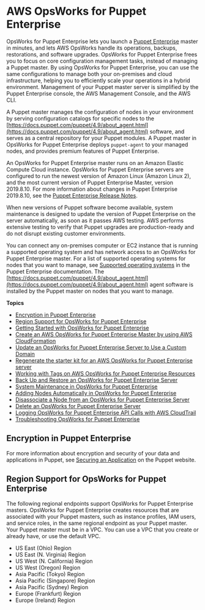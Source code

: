 # AWS OpsWorks for Puppet Enterprise<a name="welcome_opspup"></a>

OpsWorks for Puppet Enterprise lets you launch a [Puppet Enterprise](https://puppet.com/products/puppet-enterprise) master in minutes, and lets AWS OpsWorks handle its operations, backups, restorations, and software upgrades\. OpsWorks for Puppet Enterprise frees you to focus on core configuration management tasks, instead of managing a Puppet master\. By using OpsWorks for Puppet Enterprise, you can use the same configurations to manage both your on\-premises and cloud infrastructure, helping you to efficiently scale your operations in a hybrid environment\. Management of your Puppet master server is simplified by the Puppet Enterprise console, the AWS Management Console, and the AWS CLI\.

A Puppet master manages the configuration of nodes in your environment by serving configuration catalogs for specific nodes to the [https://docs.puppet.com/puppet/4.9/about_agent.html](https://docs.puppet.com/puppet/4.9/about_agent.html) software, and serves as a central repository for your Puppet modules\. A Puppet master in OpsWorks for Puppet Enterprise deploys `puppet-agent` to your managed nodes, and provides premium features of Puppet Enterprise\.

An OpsWorks for Puppet Enterprise master runs on an Amazon Elastic Compute Cloud instance\. OpsWorks for Puppet Enterprise servers are configured to run the newest version of Amazon Linux \(Amazon Linux 2\), and the most current version of Puppet Enterprise Master, version 2019\.8\.10\. For more information about changes in Puppet Enterprise 2019\.8\.10, see the [Puppet Enterprise Release Notes](https://puppet.com/docs/pe/2019.8/release_notes_pe_index.html)\.

When new versions of Puppet software become available, system maintenance is designed to update the version of Puppet Enterprise on the server automatically, as soon as it passes AWS testing\. AWS performs extensive testing to verify that Puppet upgrades are production\-ready and do not disrupt existing customer environments\.

You can connect any on\-premises computer or EC2 instance that is running a supported operating system and has network access to an OpsWorks for Puppet Enterprise master\. For a list of supported operating systems for nodes that you want to manage, see [Supported operating systems](https://docs.puppet.com/pe/latest/sys_req_os.html#puppet-agent-platforms) in the Puppet Enterprise documentation\. The [https://docs.puppet.com/puppet/4.9/about_agent.html](https://docs.puppet.com/puppet/4.9/about_agent.html) agent software is installed by the Puppet master on nodes that you want to manage\.

**Topics**
+ [Encryption in Puppet Enterprise](#opspup-encrypt)
+ [Region Support for OpsWorks for Puppet Enterprise](#opspup-region)
+ [Getting Started with OpsWorks for Puppet Enterprise](gettingstarted-opspup.md)
+ [Create an AWS OpsWorks for Puppet Enterprise Master by using AWS CloudFormation](opspup-create-server-cfn.md)
+ [Update an OpsWorks for Puppet Enterprise Server to Use a Custom Domain](opspup-update-server-custom-domain.md)
+ [Regenerate the starter kit for an AWS OpsWorks for Puppet Enterprise server](opspup-regenerate-starterkit.md)
+ [Working with Tags on AWS OpsWorks for Puppet Enterprise Resources](opspup-tags.md)
+ [Back Up and Restore an OpsWorks for Puppet Enterprise Server](opspup-backup-restore.md)
+ [System Maintenance in OpsWorks for Puppet Enterprise](opspup-maintenance.md)
+ [Adding Nodes Automatically in OpsWorks for Puppet Enterprise](opspup-unattend-assoc.md)
+ [Disassociate a Node from an OpsWorks for Puppet Enterprise Server](opspup-disassociate-node.md)
+ [Delete an OpsWorks for Puppet Enterprise Server](opspup-delete-server.md)
+ [Logging OpsWorks for Puppet Enterprise API Calls with AWS CloudTrail](logging-opspup-using-cloudtrail.md)
+ [Troubleshooting OpsWorks for Puppet Enterprise](troubleshoot-opspup.md)

## Encryption in Puppet Enterprise<a name="opspup-encrypt"></a>

For more information about encryption and security of your data and applications in Puppet, see [Securing an Application](https://puppet.com/docs/pipelines-for-apps/free/application-secure.html) on the Puppet website\.

## Region Support for OpsWorks for Puppet Enterprise<a name="opspup-region"></a>

The following regional endpoints support OpsWorks for Puppet Enterprise masters\. OpsWorks for Puppet Enterprise creates resources that are associated with your Puppet masters, such as instance profiles, IAM users, and service roles, in the same regional endpoint as your Puppet master\. Your Puppet master must be in a VPC\. You can use a VPC that you create or already have, or use the default VPC\.
+ US East \(Ohio\) Region
+ US East \(N\. Virginia\) Region
+ US West \(N\. California\) Region
+ US West \(Oregon\) Region
+ Asia Pacific \(Tokyo\) Region
+ Asia Pacific \(Singapore\) Region
+ Asia Pacific \(Sydney\) Region
+ Europe \(Frankfurt\) Region
+ Europe \(Ireland\) Region
